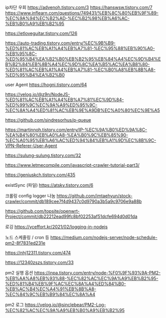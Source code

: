 ip차단 우회
https://advenoh.tistory.com/3
https://hanswsw.tistory.com/7
https://www.inflearn.com/questions/749431/%EB%8C%80%EB%9F%89-%EC%9A%94%EC%B2%AD-%EC%B2%98%EB%A6%AC-%EB%B0%A9%EB%B2%95

https://etloveguitar.tistory.com/126

https://auto-trading.tistory.com/entry/%EC%9B%B9-%ED%81%AC%EB%A1%A4%EB%A7%81-%EC%95%88%EB%90%A0-%EB%95%8C-%ED%95%B4%EA%B2%B0%EB%B2%95%EB%84%A4%EC%9D%B4%EB%B2%84%EB%8B%A4%EC%9D%8C%EA%B5%AC%EA%B8%80-%ED%81%AC%EB%A1%A4%EB%A7%81-%EC%B0%A8%EB%8B%A8-%ED%95%B4%EA%B2%B0

user Agent
https://hogni.tistory.com/64

https://velog.io/@z9n/NodeJS-%ED%81%AC%EB%A1%A4%EB%A7%81%EC%9D%84-%ED%99%9C%EC%9A%A9%ED%95%9C-%EC%8A%A4%ED%81%AC%EB%9E%A9DB%EC%A0%80%EC%9E%A5

https://github.com/sindresorhus/p-queue

https://martinnoh.tistory.com/entry/IP-%EC%9A%B0%ED%9A%8C-%EA%B4%80%EB%A0%A8-%EA%B0%9C%EB%85%90-%EC%A0%95%EB%A6%AC%ED%94%84%EB%A1%9D%EC%8B%9C-VPN-Referer-User-Agent

https://sulung-sulung.tistory.com/32

https://www.letmecompile.com/javascript-crawler-tutorial-part3/

https://geniuskch.tistory.com/435

existSync (파일)
https://atsky.tistory.com/6

크롤링 config logger 나눔
https://github.com/imtaehyun/stock-crawler/commit/db189cee7f4d9437c0d9790a3b5a9c9706e9a88b

https://github.com/topsite/openwrt-Project/commit/db22212ead99fc8bf02253af51dcfe694d0d01da

로깅
https://yceffort.kr/2021/02/logging-in-nodejs

노드 스케줄링 / cron 등
https://medium.com/nodejs-server/node-schedule-pm2-8f7831ed231e

https://nhj12311.tistory.com/474

https://12340zszs.tistory.com/33

pm2 실행 옵션
https://inpa.tistory.com/entry/node-%F0%9F%93%9A-PM2-%EB%AA%A8%EB%93%88-%EC%82%AC%EC%9A%A9%EB%B2%95-%ED%81%B4%EB%9F%AC%EC%8A%A4%ED%84%B0-%EB%AC%B4%EC%A4%91%EB%8B%A8-%EC%84%9C%EB%B9%84%EC%8A%A4

pm2 로그
https://velog.io/@sinclebear/PM2-Log-%EC%82%AC%EC%9A%A9%EB%B0%A9%EB%B2%95

